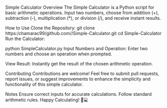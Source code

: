 
Simple Calculator
Overview
The Simple Calculator is a Python script for basic arithmetic operations. Input two numbers, choose from addition (+), subtraction (-), multiplication (*), or division (/), and receive instant results.

How to Use
Clone the Repository:
git clone https:/chamarac99/github.com//Simple-Calculator.git
cd Simple-Calculator
Run the Calculator:

python SimpleCalculator.py
Input Numbers and Operation:
Enter two numbers and choose an operation when prompted.

View Result:
Instantly get the result of the chosen arithmetic operation.

Contributing
Contributions are welcome! Feel free to submit pull requests, report issues, or suggest improvements to enhance the simplicity and functionality of this simple calculator.

Notes
Ensure correct inputs for accurate calculations.
Follow standard arithmetic rules.
Happy Calculating! 🧮💻
